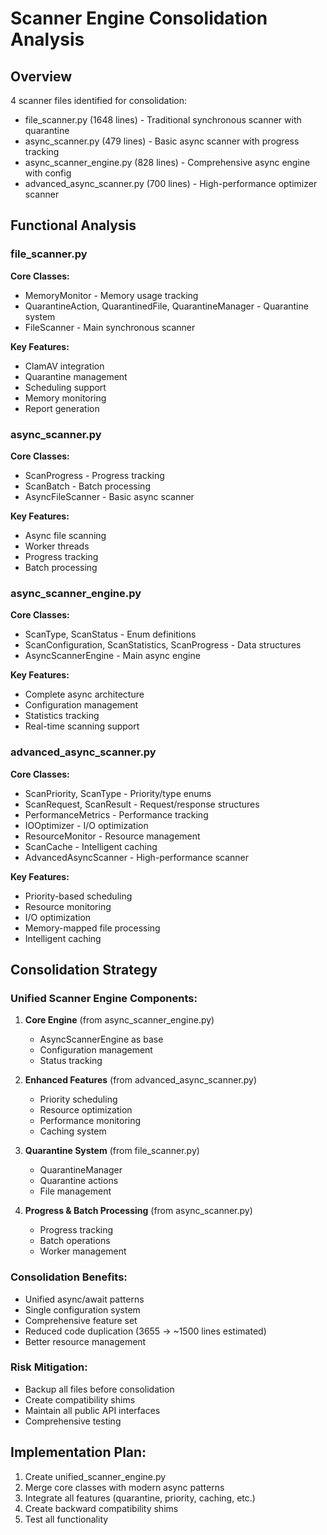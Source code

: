 # Scanner Engine Consolidation Analysis

## Overview
4 scanner files identified for consolidation:
- file_scanner.py (1648 lines) - Traditional synchronous scanner with quarantine
- async_scanner.py (479 lines) - Basic async scanner with progress tracking
- async_scanner_engine.py (828 lines) - Comprehensive async engine with config
- advanced_async_scanner.py (700 lines) - High-performance optimizer scanner

## Functional Analysis

### file_scanner.py
**Core Classes:**
- MemoryMonitor - Memory usage tracking
- QuarantineAction, QuarantinedFile, QuarantineManager - Quarantine system
- FileScanner - Main synchronous scanner

**Key Features:**
- ClamAV integration
- Quarantine management
- Scheduling support
- Memory monitoring
- Report generation

### async_scanner.py
**Core Classes:**
- ScanProgress - Progress tracking
- ScanBatch - Batch processing
- AsyncFileScanner - Basic async scanner

**Key Features:**
- Async file scanning
- Worker threads
- Progress tracking
- Batch processing

### async_scanner_engine.py
**Core Classes:**
- ScanType, ScanStatus - Enum definitions
- ScanConfiguration, ScanStatistics, ScanProgress - Data structures
- AsyncScannerEngine - Main async engine

**Key Features:**
- Complete async architecture
- Configuration management
- Statistics tracking
- Real-time scanning support

### advanced_async_scanner.py
**Core Classes:**
- ScanPriority, ScanType - Priority/type enums
- ScanRequest, ScanResult - Request/response structures
- PerformanceMetrics - Performance tracking
- IOOptimizer - I/O optimization
- ResourceMonitor - Resource management
- ScanCache - Intelligent caching
- AdvancedAsyncScanner - High-performance scanner

**Key Features:**
- Priority-based scheduling
- Resource monitoring
- I/O optimization
- Memory-mapped file processing
- Intelligent caching

## Consolidation Strategy

### Unified Scanner Engine Components:

1. **Core Engine** (from async_scanner_engine.py)
   - AsyncScannerEngine as base
   - Configuration management
   - Status tracking

2. **Enhanced Features** (from advanced_async_scanner.py)
   - Priority scheduling
   - Resource optimization
   - Performance monitoring
   - Caching system

3. **Quarantine System** (from file_scanner.py)
   - QuarantineManager
   - Quarantine actions
   - File management

4. **Progress & Batch Processing** (from async_scanner.py)
   - Progress tracking
   - Batch operations
   - Worker management

### Consolidation Benefits:
- Unified async/await patterns
- Single configuration system
- Comprehensive feature set
- Reduced code duplication (3655 → ~1500 lines estimated)
- Better resource management

### Risk Mitigation:
- Backup all files before consolidation
- Create compatibility shims
- Maintain all public API interfaces
- Comprehensive testing

## Implementation Plan:
1. Create unified_scanner_engine.py
2. Merge core classes with modern async patterns
3. Integrate all features (quarantine, priority, caching, etc.)
4. Create backward compatibility shims
5. Test all functionality
